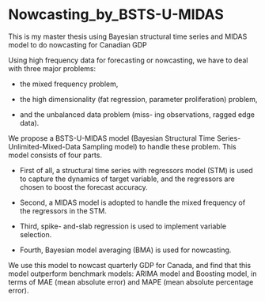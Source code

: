# Nowcasting_by_BSTS-U-MIDAS
This is my master thesis using Bayesian structural time series and MIDAS model to do nowcasting for Canadian GDP


Using high frequency data for forecasting or nowcasting, we have to deal with three major problems: 

- the mixed frequency problem, 

- the high dimensionality (fat regression, parameter proliferation) problem, 

- and the unbalanced data problem (miss- ing observations, ragged edge data). 

We propose a BSTS-U-MIDAS model (Bayesian Structural Time Series-Unlimited-Mixed-Data Sampling model) to handle these problem. This model consists of four parts. 

- First of all, a structural time series with regressors model (STM) is used to capture the dynamics of target variable, and the regressors are chosen to boost the forecast accuracy. 

- Second, a MIDAS model is adopted to handle the mixed frequency of the regressors in the STM. 

- Third, spike- and-slab regression is used to implement variable selection. 

- Fourth, Bayesian model averaging (BMA) is used for nowcasting. 

We use this model to nowcast quarterly GDP for Canada, and find that this model outperform benchmark models: ARIMA model and Boosting model, in terms of MAE (mean absolute error) and MAPE (mean absolute percentage error).
